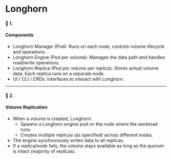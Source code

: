 # Longhorn

#### 🧱 1.&#x20;

#### Components

* Longhorn Manager (Pod): Runs on each node, controls volume lifecycle and operations.
* Longhorn Engine (Pod per volume): Manages the data path and handles read/write operations.
* Longhorn Replica (Pod per volume per replica): Stores actual volume data. Each replica runs on a separate node.
* UI / CLI / CRDs: Interfaces to interact with Longhorn.

***

#### 🔄 2.&#x20;

#### Volume Replication

* When a volume is created, Longhorn:
  * Spawns a Longhorn engine pod on the node where the workload runs.
  * Creates multiple replicas (as specified) across different nodes.
* The engine synchronously writes data to all replicas.
* If a replica/node fails, the volume stays available as long as the quorum is intact (majority of replicas).

